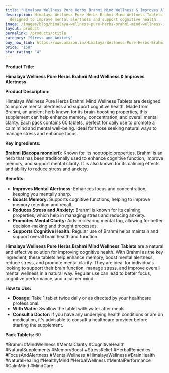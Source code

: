 ```yaml
---
title: "Himalaya Wellness Pure Herbs Brahmi Mind Wellness & Improves Alertness "
description: Himalaya Wellness Pure Herbs Brahmi Mind Wellness Tablets are
  designed to improve mental alertness and support cognitive health.
image: /images/blog/himalaya-wellness-pure-herbs-brahmi-mind-wellness-improves-alertness-pack-of-60-tablet-1-.webp
layout: product
permalink: /products/:title
category: "Stress and Anxiety"
buy_now_link: https://www.amazon.in/Himalaya-Wellness-Pure-Herbs-Brahmi/dp/B003WR2T5W/ref=1&tag=ayushmonk-21
price: "158"
star_rating: "4"
---
```

**Product Title:**

 **Himalaya Wellness Pure Herbs Brahmi Mind Wellness & Improves Alertness**

**Product Description:**

Himalaya Wellness Pure Herbs Brahmi Mind Wellness Tablets are designed to improve mental alertness and support cognitive health. Made from Brahmi, an ancient herb known for its brain-boosting properties, this supplement can help enhance memory, concentration, and overall mental clarity. Each pack contains 60 tablets, perfect for daily use to promote a calm mind and mental well-being. Ideal for those seeking natural ways to manage stress and enhance focus.

**Key Ingredients:**

**Brahmi (Bacopa monnieri):** Known for its nootropic properties, Brahmi is an herb that has been traditionally used to enhance cognitive function, improve memory, and support mental clarity. It is also known for its calming effects and ability to reduce stress and anxiety.

**Benefits:**

* **Improves Mental Alertness:** Enhances focus and concentration, keeping you mentally sharp.
* **Boosts Memory:** Supports cognitive functions, helping to improve memory retention and recall.
* **Reduces Stress and Anxiety:** Brahmi is known for its calming properties, which help in managing stress and reducing anxiety.
* **Promotes Mental Clarity:** Aids in clearing mental fog, allowing for better decision-making and thought processes.
* **Supports Cognitive Health:** Regular use of Brahmi helps maintain and support overall brain health and function.

**Himalaya Wellness Pure Herbs Brahmi Mind Wellness Tablets** are a natural and effective solution for improving cognitive health. With Brahmi as the key ingredient, these tablets help enhance memory, boost mental alertness, reduce stress, and promote mental clarity. They are ideal for individuals looking to support their brain function, manage stress, and improve overall mental wellness in a natural way. Regular use can lead to better focus, cognitive performance, and a calmer mind.

**How to Use:**

* **Dosage:** Take 1 tablet twice daily or as directed by your healthcare professional.
* **With Wate**r: Swallow the tablet with water after meals.
* **Consult a Doctor:** If you have any underlying health conditions or are on medication, it's advisable to consult a healthcare provider before starting the supplement.

**Pack Tablets:**  60

\#Brahmi #MindWellness #MentalClarity #CognitiveHealth #NaturalSupplements #MemoryBoost #StressRelief #HerbalRemedies #FocusAndAlertness #MentalWellness #HimalayaWellness #BrainHealth #NaturalHealing #HealthyMind #HerbalWellness #MentalPerformance #CalmMind #MindCare
